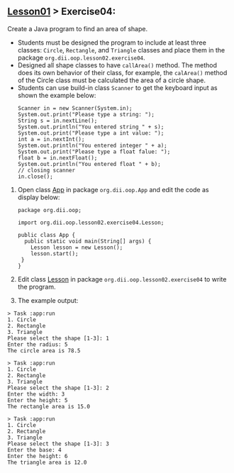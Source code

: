 ## [Lesson01](index.md) > Exercise04:

Create a Java program to find an area of shape.
* Students must be designed the program to include at least three classes: `Circle`, `Rectangle`, and `Triangle` classes and place them in the package `org.dii.oop.lesson02.exercise04`.
* Designed all shape classes to have `callArea()` method. The method does its own behavior of their class, for example, the `calArea()` method of the Circle class must be calculated the area of a circle shape.
* Students can use build-in class `Scanner` to get the keyboard input as shown the example below:
  ```
  Scanner in = new Scanner(System.in);
  System.out.print("Please type a string: ");
  String s = in.nextLine();
  System.out.println("You entered string " + s);
  System.out.print("Please type a int value: ");
  int a = in.nextInt();
  System.out.println("You entered integer " + a);
  System.out.print("Please type a float falue: ");
  float b = in.nextFloat();
  System.out.println("You entered float " + b);
  // closing scanner
  in.close();
  ```

1. Open class [App](../../app/src/main/java/org/dii/oop/App.java) in package `org.dii.oop.App` and edit the code as display below: 
   ```
   package org.dii.oop;

   import org.dii.oop.lesson02.exercise04.Lesson;

   public class App {
     public static void main(String[] args) {
       Lesson lesson = new Lesson();
       lesson.start();
    }
   }
   ```

2. Edit class  [Lesson](../../app/src/main/java/org/dii/oop/lesson02/exercise04/Lesson.java) in package `org.dii.oop.lesson02.exercise04` to write the program.


3. The example output:
```
> Task :app:run
1. Circle
2. Rectangle
3. Triangle
Please select the shape [1-3]: 1
Enter the radius: 5
The circle area is 78.5
```
```
> Task :app:run
1. Circle
2. Rectangle
3. Triangle
Please select the shape [1-3]: 2
Enter the width: 3
Enter the height: 5
The rectangle area is 15.0
```
```
> Task :app:run
1. Circle
2. Rectangle
3. Triangle
Please select the shape [1-3]: 3
Enter the base: 4
Enter the height: 6
The triangle area is 12.0
```